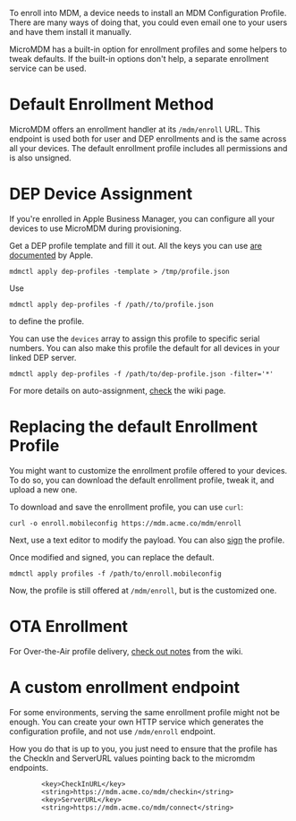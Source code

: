To enroll into MDM, a device needs to install an MDM Configuration Profile. There are many ways of doing that, you could even email one to your users and have them install it manually. 

MicroMDM has a built-in option for enrollment profiles and some helpers to tweak defaults. If the built-in options don't help, a separate enrollment service can be used. 

# Default Enrollment Method

MicroMDM offers an enrollment handler at its `/mdm/enroll` URL. This endpoint is used both for user and DEP enrollments and is the same across all your devices. The default enrollment profile includes all permissions and is also unsigned. 

# DEP Device Assignment
If you're enrolled in Apple Business Manager, you can configure all your devices to use MicroMDM during provisioning.

Get a DEP profile template and fill it out.
All the keys you can use [are documented](https://developer.apple.com/documentation/devicemanagement/profile?changes=latest_minor) by Apple.
```
mdmctl apply dep-profiles -template > /tmp/profile.json
```

Use
```
mdmctl apply dep-profiles -f /path//to/profile.json
``` 
to define the profile. 

You can use the `devices` array to assign this profile to specific serial numbers. 
You can also make this profile the default for all devices in your linked DEP server. 

```
mdmctl apply dep-profiles -f /path/to/dep-profile.json -filter='*'
```

For more details on auto-assignment, [check](https://github.com/micromdm/micromdm/wiki/DEP-auto-assignment) the wiki page.

# Replacing the default Enrollment Profile

You might want to customize the enrollment profile offered to your devices. To do so, you can download the default enrollment profile, tweak it, and upload a new one. 

To download and save the enrollment profile, you can use `curl`:

```
curl -o enroll.mobileconfig https://mdm.acme.co/mdm/enroll
```

Next, use a text editor to modify the payload. 
You can also [sign](./mdmctl-signing-profiles.md) the profile. 

Once modified and signed, you can replace the default. 

```
mdmctl apply profiles -f /path/to/enroll.mobileconfig
```

Now, the profile is still offered at `/mdm/enroll`, but is the customized one.

# OTA Enrollment

For Over-the-Air profile delivery, [check out notes](https://github.com/micromdm/micromdm/wiki/OTA-Enrollment) from the wiki. 

# A custom enrollment endpoint

For some environments, serving the same enrollment profile might not be enough. You can create your own HTTP service which generates the configuration profile, and not use `/mdm/enroll` endpoint. 

How you do that is up to you, you just need to ensure that the profile has the CheckIn and ServerURL values pointing back to the micromdm endpoints.

```
        <key>CheckInURL</key>
        <string>https://mdm.acme.co/mdm/checkin</string>
        <key>ServerURL</key>
        <string>https://mdm.acme.co/mdm/connect</string>
```



